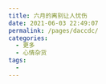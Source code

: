 ```yaml
---
title: 六月的离别让人忧伤
date: 2021-06-03 22:49:07
permalink: /pages/daccdc/
categories:
  - 更多
  - 心情杂货
tags:
  - 
---
```

